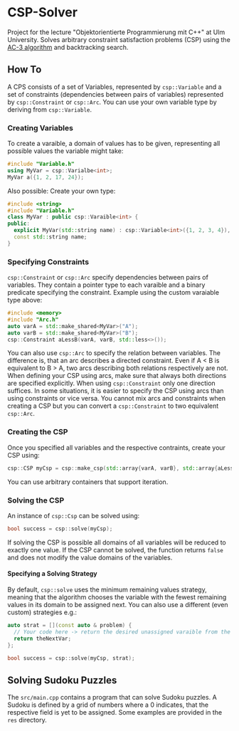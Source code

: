 # CSP-Solver
Project for the lecture "Objektorientierte Programmierung mit C++" at Ulm University. Solves arbitrary constraint satisfaction problems (CSP) using the
[AC-3 algorithm](https://en.wikipedia.org/wiki/AC-3_algorithm) and backtracking search.

## How To
A CPS consists of a set of Variables, represented by `csp::Variable` and a set of constraints (dependencies between pairs of variables) represented by `csp::Constraint` or `csp::Arc`. You can use your own variable type by deriving from `csp::Variable`.

### Creating Variables
To create a varaible, a domain of values has to be given, representing all possible
values the variable might take:
```cpp
#include "Variable.h"
using MyVar = csp::Varialbe<int>;
MyVar a({1, 2, 17, 24});
```
Also possible: Create your own type:
```cpp
#include <string>
#include "Variable.h"
class MyVar : public csp::Varaible<int> {
public:
  explicit MyVar(std::string name) : csp::Variable<int>({1, 2, 3, 4}), name(std::move(name)) {}
  const std::string name;
}
```
### Specifying Constraints
`csp::Constraint` or `csp::Arc` specify dependencies between pairs of variables. They contain a pointer type to each varaible and a binary predicate specifying the
constraint. Example using the custom varaiable type above:
```cpp
#include <memory>
#include "Arc.h"
auto varA = std::make_shared<MyVar>("A");
auto varB = std::make_shared<MyVar>("B");
csp::Constraint aLessB(varA, varB, std::less<>());
```
You can also use `csp::Arc` to specify the relation between variables. The difference is, that an arc describes a directed constraint. Even if A < B is equivalent
to B > A, two arcs describing both relations respectively are not. When defining your CSP using arcs, make sure that always both directions are specified explicitly.
When using `csp::Constraint` only one direction suffices. In some situations, it is easier to specify the CSP using arcs than using constraints or vice versa. You
cannot mix arcs and constraints when creating a CSP but you can convert a `csp::Constraint` to two equivalent `csp::Arc`.

### Creating the CSP
Once you specified all variables and the respective contraints, create your CSP using:
```cpp
csp::CSP myCsp = csp::make_csp(std::array{varA, varB}, std::array{aLessB});
```
You can use arbitrary containers that support iteration.

### Solving the CSP
An instance of `csp::Csp` can be solved using:
```cpp
bool success = csp::solve(myCsp);
```
If solving the CSP is possible all domains of all variables will be reduced to exactly one value. If the CSP cannot be solved, the function returns `false` and does
not modify the value domains of the variables.
#### Specifying a Solving Strategy
By default, `csp::solve` uses the minimum remaining values strategy, meaning that the algorithm chooses the variable with the fewest remaining values in its domain
to be assigned next. You can also use a different (even custom) strategies e.g.:
```cpp
auto strat = [](const auto & problem) {
  // Your code here -> return the desired unassigned varaible from the CSP
  return theNextVar;
};

bool success = csp::solve(myCsp, strat);
```

## Solving Sudoku Puzzles
The `src/main.cpp` contains a program that can solve Sudoku puzzles. A Sudoku is defined by a grid of numbers where a 0 indicates, that the respective field is yet
to be assigned. Some examples are provided in the `res` directory.
